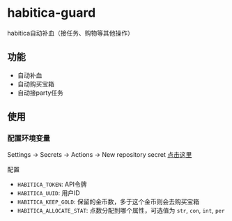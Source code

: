 # habitica-guard
habitica自动补血（接任务、购物等其他操作）

## 功能
+ 自动补血
+ 自动购买宝箱
+ 自动接party任务

## 使用
### 配置环境变量
Settings -> Secrets -> Actions -> New repository secret
[点击这里](../../settings/secrets/actions/new)

配置
+ `HABITICA_TOKEN`: API令牌
+ `HABITICA_UUID`: 用户ID
+ `HABITICA_KEEP_GOLD`: 保留的金币数，多于这个金币则会去购买宝箱
+ `HABITICA_ALLOCATE_STAT`: 点数分配到哪个属性，可选值为 `str`, `con`, `int`, `per`
